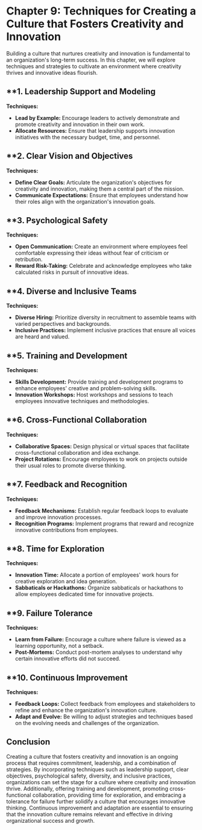Chapter 9: Techniques for Creating a Culture that Fosters Creativity and Innovation
===================================================================================

Building a culture that nurtures creativity and innovation is fundamental to an organization's long-term success. In this chapter, we will explore techniques and strategies to cultivate an environment where creativity thrives and innovative ideas flourish.

\*\*1. **Leadership Support and Modeling**
------------------------------------------

**Techniques:**

* **Lead by Example:** Encourage leaders to actively demonstrate and promote creativity and innovation in their own work.
* **Allocate Resources:** Ensure that leadership supports innovation initiatives with the necessary budget, time, and personnel.

\*\*2. **Clear Vision and Objectives**
--------------------------------------

**Techniques:**

* **Define Clear Goals:** Articulate the organization's objectives for creativity and innovation, making them a central part of the mission.
* **Communicate Expectations:** Ensure that employees understand how their roles align with the organization's innovation goals.

\*\*3. **Psychological Safety**
-------------------------------

**Techniques:**

* **Open Communication:** Create an environment where employees feel comfortable expressing their ideas without fear of criticism or retribution.
* **Reward Risk-Taking:** Celebrate and acknowledge employees who take calculated risks in pursuit of innovative ideas.

\*\*4. **Diverse and Inclusive Teams**
--------------------------------------

**Techniques:**

* **Diverse Hiring:** Prioritize diversity in recruitment to assemble teams with varied perspectives and backgrounds.
* **Inclusive Practices:** Implement inclusive practices that ensure all voices are heard and valued.

\*\*5. **Training and Development**
-----------------------------------

**Techniques:**

* **Skills Development:** Provide training and development programs to enhance employees' creative and problem-solving skills.
* **Innovation Workshops:** Host workshops and sessions to teach employees innovative techniques and methodologies.

\*\*6. **Cross-Functional Collaboration**
-----------------------------------------

**Techniques:**

* **Collaborative Spaces:** Design physical or virtual spaces that facilitate cross-functional collaboration and idea exchange.
* **Project Rotations:** Encourage employees to work on projects outside their usual roles to promote diverse thinking.

\*\*7. **Feedback and Recognition**
-----------------------------------

**Techniques:**

* **Feedback Mechanisms:** Establish regular feedback loops to evaluate and improve innovation processes.
* **Recognition Programs:** Implement programs that reward and recognize innovative contributions from employees.

\*\*8. **Time for Exploration**
-------------------------------

**Techniques:**

* **Innovation Time:** Allocate a portion of employees' work hours for creative exploration and idea generation.
* **Sabbaticals or Hackathons:** Organize sabbaticals or hackathons to allow employees dedicated time for innovative projects.

\*\*9. **Failure Tolerance**
----------------------------

**Techniques:**

* **Learn from Failure:** Encourage a culture where failure is viewed as a learning opportunity, not a setback.
* **Post-Mortems:** Conduct post-mortem analyses to understand why certain innovative efforts did not succeed.

\*\*10. **Continuous Improvement**
----------------------------------

**Techniques:**

* **Feedback Loops:** Collect feedback from employees and stakeholders to refine and enhance the organization's innovation culture.
* **Adapt and Evolve:** Be willing to adjust strategies and techniques based on the evolving needs and challenges of the organization.

**Conclusion**
--------------

Creating a culture that fosters creativity and innovation is an ongoing process that requires commitment, leadership, and a combination of strategies. By incorporating techniques such as leadership support, clear objectives, psychological safety, diversity, and inclusive practices, organizations can set the stage for a culture where creativity and innovation thrive. Additionally, offering training and development, promoting cross-functional collaboration, providing time for exploration, and embracing a tolerance for failure further solidify a culture that encourages innovative thinking. Continuous improvement and adaptation are essential to ensuring that the innovation culture remains relevant and effective in driving organizational success and growth.
